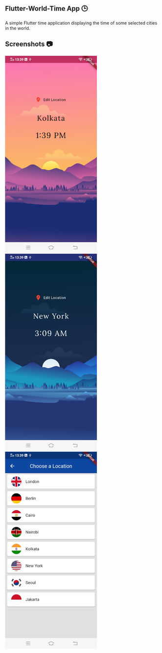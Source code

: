 ## Flutter-World-Time App 🕒

A simple Flutter time application displaying the time of some selected cities in the world. 

## Screenshots 📷
<p float="left">
<img src="dayss.jpeg" width=300px/>                              
<img src="nightss.jpeg" width=300px/>                              
<img src="listss.jpeg" width=300px/>    
</p>




